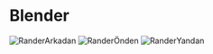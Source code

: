 # Blender
![RanderArkadan](https://github.com/AhmetFurkanUtsal/Blender/assets/107492270/3d65cf0b-1d3e-420d-b31b-25300a842fd3)
![RanderÖnden](https://github.com/AhmetFurkanUtsal/Blender/assets/107492270/43ba5176-4f01-453d-839a-111deeffeabe)
![RanderYandan](https://github.com/AhmetFurkanUtsal/Blender/assets/107492270/6f59bc08-6e54-4fd3-952d-5b9889f7682f)
